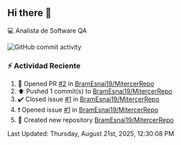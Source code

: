 ## Hi there 👋

:computer: Analista de Software QA

![GitHub commit activity](https://img.shields.io/github/commit-activity/m/BramEsnai19/BramEsnai19)

### :zap: Actividad Reciente
<!--RECENT_ACTIVITY:start-->
1. 💪 Opened PR [#2](https://github.com/BramEsnai19/MitercerRepo/pull/2) in [BramEsnai19/MitercerRepo](https://github.com/BramEsnai19/MitercerRepo)<br>
2. ⬆️ Pushed 1 commit(s) to [BramEsnai19/MitercerRepo](https://github.com/BramEsnai19/MitercerRepo)<br>
3. ✔️ Closed issue [#1](https://github.com/BramEsnai19/MitercerRepo/issues/1) in [BramEsnai19/MitercerRepo](https://github.com/BramEsnai19/MitercerRepo)<br>
4. ❗️ Opened issue [#1](https://github.com/BramEsnai19/MitercerRepo/issues/1) in [BramEsnai19/MitercerRepo](https://github.com/BramEsnai19/MitercerRepo)<br>
5. 📔 Created new repository [BramEsnai19/MitercerRepo](https://github.com/BramEsnai19/MitercerRepo)<br>
<!--RECENT_ACTIVITY:end-->
<!--RECENT_ACTIVITY:last_update-->
Last Updated: Thursday, August 21st, 2025, 12:30:08 PM
<!--RECENT_ACTIVITY:last_update_end-->
